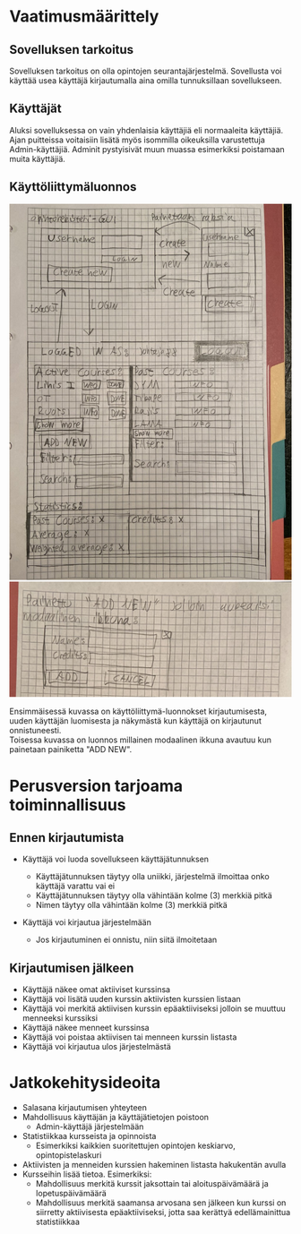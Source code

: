 # Vaatimusmäärittely

## Sovelluksen tarkoitus  
Sovelluksen tarkoitus on olla opintojen seurantajärjestelmä. Sovellusta voi käyttää usea käyttäjä kirjautumalla aina omilla tunnuksillaan sovellukseen.

## Käyttäjät
Aluksi sovelluksessa on vain yhdenlaisia käyttäjiä eli normaaleita käyttäjiä. Ajan puitteissa voitaisiin lisätä myös isommilla oikeuksilla varustettuja Admin-käyttäjiä. Adminit pystyisivät muun muassa
esimerkiksi poistamaan  muita käyttäjiä.

## Käyttöliittymäluonnos
![Kuva käyttöliittymästä](kuvat/OpintorekisterGUI1.jpg)
![Kuva modaalisesta ikkunasta](kuvat/OpintorekisteriGUI2.jpg)

Ensimmäisessä kuvassa on käyttöliittymä-luonnokset kirjautumisesta, uuden käyttäjän luomisesta ja näkymästä kun käyttäjä on kirjautunut onnistuneesti.  
Toisessa kuvassa on luonnos millainen modaalinen ikkuna avautuu kun painetaan painiketta "ADD NEW".  

# Perusversion tarjoama toiminnallisuus

## Ennen kirjautumista
* Käyttäjä voi luoda sovellukseen käyttäjätunnuksen
  * Käyttäjätunnuksen täytyy olla uniikki, järjestelmä ilmoittaa onko käyttäjä varattu vai ei  
  * Käyttäjätunnuksen täytyy olla vähintään kolme (3) merkkiä pitkä  
  * Nimen täytyy olla vähintään kolme (3) merkkiä pitkä  

* Käyttäjä voi kirjautua järjestelmään
  * Jos kirjautuminen ei onnistu, niin siitä ilmoitetaan  

## Kirjautumisen jälkeen
* Käyttäjä näkee omat aktiiviset kurssinsa  
* Käyttäjä voi lisätä uuden kurssin aktiivisten kurssien listaan  
* Käyttäjä voi merkitä aktiivisen kurssin epäaktiiviseksi jolloin se muuttuu menneeksi kurssiksi  
* Käyttäjä näkee menneet kurssinsa  
* Käyttäjä voi poistaa aktiivisen tai menneen kurssin listasta  
* Käyttäjä voi kirjautua ulos järjestelmästä
# Jatkokehitysideoita
* Salasana kirjautumisen yhteyteen
* Mahdollisuus käyttäjän ja käyttäjätietojen poistoon
  * Admin-käyttäjä järjestelmään
* Statistiikkaa kursseista ja opinnoista
  * Esimerkiksi kaikkien suoritettujen opintojen keskiarvo, opintopistelaskuri
* Aktiivisten ja menneiden kurssien hakeminen listasta hakukentän avulla
* Kursseihin lisää tietoa. Esimerkiksi:  
  * Mahdollisuus merkitä kurssit jaksottain tai aloituspäivämäärä ja lopetuspäivämäärä
  * Mahdollisuus merkitä saamansa arvosana sen jälkeen kun kurssi on siirretty aktiivisesta epäaktiiviseksi, jotta saa kerättyä edellämainittua statistiikkaa  
